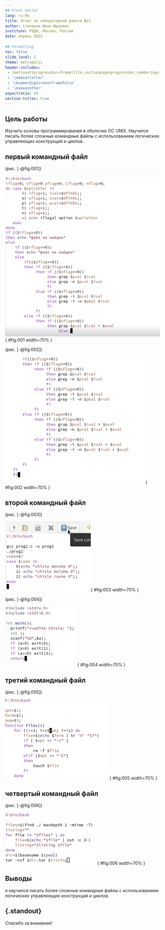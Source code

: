 ```yaml
---
## Front matter
lang: ru-RU
title: Отчёт по лабораторной работе №11
author: Степанов Иван Юрьевич
institute: РУДН, Москва, Россия
date: апрель 2022

## Formatting
toc: false
slide_level: 2
theme: metropolis
header-includes: 
 - \metroset{progressbar=frametitle,sectionpage=progressbar,numbering=fraction}
 - '\makeatletter'
 - '\beamer@ignorenonframefalse'
 - '\makeatother'
aspectratio: 43
section-titles: true
---
```


## Цель работы

Изучить основы программирования в оболочке ОС UNIX. Научится писать более
сложные командные файлы с использованием логических управляющих конструкций
и циклов.

## первый командный файл

(рис. [-@fig:001])

![первый скрипт](image/img1.png){ #fig:001 width=70% }

(рис. [-@fig:002])

![первый скрипт](image/img1_2.png){ #fig:002 width=70% }

## второй командный файл

(рис. [-@fig:003])

![второй скрипт](image/img2_1.png){ #fig:003 width=70% }

(рис. [-@fig:004])

![второй скрипт](image/img2_2.png){ #fig:004 width=70% }

## третий командный файл

(рис. [-@fig:005])

![третий скрипт](image/img3.png){ #fig:005 width=70% }

## четвертый командный файл

(рис. [-@fig:006])

![четвертый скрипт](image/img4.png){ #fig:006 width=70% }

## Выводы
я научился писать более сложные командные файлы с использованием логических управляющих конструкций и циклов.

## {.standout}

Спасибо за внимание!
